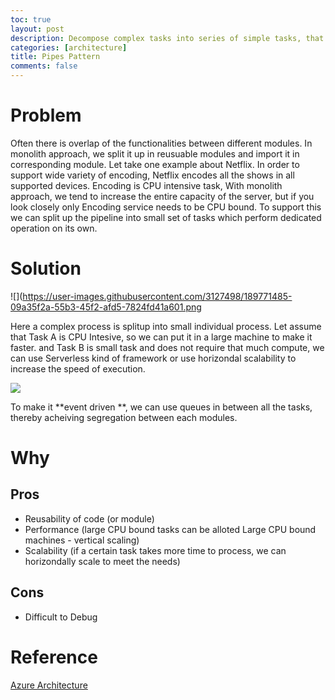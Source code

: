 ```yaml
---
toc: true
layout: post
description: Decompose complex tasks into series of simple tasks, that can be reused.
categories: [architecture]
title: Pipes Pattern
comments: false
---
```


# Problem

Often there is overlap of the functionalities between different modules. In monolith approach, we split it up in reusuable modules and import it in corresponding module. 
Let take one example about Netflix. In order to support wide variety of encoding, Netflix encodes all the shows in all supported devices. Encoding is CPU intensive task, With monolith approach, we tend to increase the entire capacity of the server, but if you look closely only Encoding service needs to be CPU bound. To support this we can split up the pipeline into small set of tasks which perform dedicated operation on its own.

# Solution

![](https://user-images.githubusercontent.com/3127498/189771485-09a35f2a-55b3-45f2-afd5-7824fd41a601.png

Here a complex process is splitup into small individual process. 
Let assume that Task A is CPU Intesive, so we can put it in a large machine to make it faster. 
and Task B is small task and does not require that much compute, we can use Serverless kind of framework or use horizondal scalability to increase the speed of execution.

![](https://user-images.githubusercontent.com/3127498/189771465-318d0953-1e2f-489d-ac3f-5328b914414c.png)

To make it **event driven **, we can use queues in between all the tasks, thereby acheiving segregation between each modules. 

# Why    
## Pros     
* Reusability of code (or module)
* Performance (large CPU bound tasks can be alloted Large CPU bound machines - vertical scaling)
* Scalability (if a certain task takes more time to process, we can horizondally scale to meet the needs)

## Cons
* Difficult to Debug

# Reference
[Azure Architecture](https://docs.microsoft.com/en-us/azure/architecture/patterns/pipes-and-filters)     